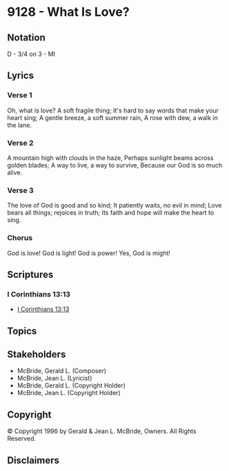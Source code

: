 # 9128 - What Is Love?

## Notation

D - 3/4 on 3 - MI

## Lyrics

### Verse 1

Oh, what is love? A soft fragile thing; It's hard to say words that make your heart sing; A gentle breeze, a soft summer rain, A rose with dew, a walk in the lane.

### Verse 2

A mountain  high with clouds in the haze, Perhaps sunlight beams across golden blades; A way to live, a way to survive, Because our God is so much alive.

### Verse 3

The love of God is good and so kind; It patiently waits, no evil in mind; Love bears all things; rejoices in truth; Its faith and hope will make the heart to sing.

### Chorus

God is love! God is light! God is power! Yes, God is might!


## Scriptures

### I Corinthians 13:13

- [I Corinthians 13:13](https://www.biblegateway.com/passage/?search=I%20Corinthians%2013%3A13)


## Topics


## Stakeholders

- McBride, Gerald L. (Composer)
- McBride, Jean L. (Lyricist)
- McBride, Gerald L. (Copyright Holder)
- McBride, Jean L. (Copyright Holder)

## Copyright

© Copyright 1996 by Gerald & Jean L. McBride, Owners. All Rights Reserved.


## Disclaimers



